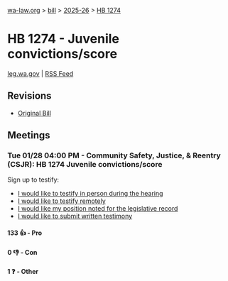 [wa-law.org](/) > [bill](/bill/) > [2025-26](/bill/2025-26/) > [HB 1274](/bill/2025-26/hb/1274/)

# HB 1274 - Juvenile convictions/score
[leg.wa.gov](https://app.leg.wa.gov/billsummary?BillNumber=1274&Year=2025&Initiative=false) | [RSS Feed](./rss.xml)

## Revisions
* [Original Bill](1/)

## Meetings
### Tue 01/28 04:00 PM - Community Safety, Justice, & Reentry (CSJR): HB 1274 Juvenile convictions/score
Sign up to testify:
* [I would like to testify in person during the hearing](https://app.leg.wa.gov/csi/Testifier/Add?chamber=House&mId=32554&aId=161959&caId=25106&tId=1)
* [I would like to testify remotely](https://app.leg.wa.gov/csi/Testifier/Add?chamber=House&mId=32554&aId=161959&caId=25106&tId=2)
* [I would like my position noted for the legislative record](https://app.leg.wa.gov/csi/Testifier/Add?chamber=House&mId=32554&aId=161959&caId=25106&tId=3)
* [I would like to submit written testimony](https://app.leg.wa.gov/csi/Testifier/Add?chamber=House&mId=32554&aId=161959&caId=25106&tId=4)

#### 133 👍 - Pro

#### 0 👎 - Con

#### 1 ❓ - Other
